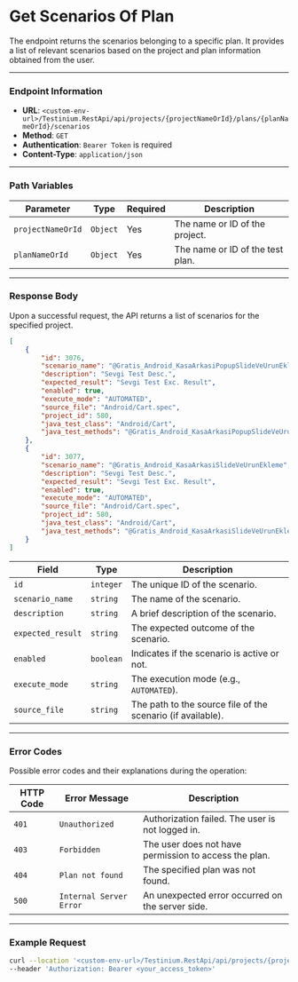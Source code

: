 # Get Scenarios Of Plan

The endpoint returns the scenarios belonging to a specific plan. It provides a list of relevant scenarios based on the project and plan information obtained from the user.

***

### Endpoint Information

* **URL**: `<custom-env-url>/Testinium.RestApi/api/projects/{projectNameOrId}/plans/{planNameOrId}/scenarios`
* **Method**: `GET`
* **Authentication**: `Bearer Token` is required
* **Content-Type**: `application/json`

***

### Path Variables

| Parameter         | Type     | Required | Description                      |
| ----------------- | -------- | -------- | -------------------------------- |
| `projectNameOrId` | `Object` | Yes      | The name or ID of the project.   |
| `planNameOrId`    | `Object` | Yes      | The name or ID of the test plan. |

***

### Response Body

Upon a successful request, the API returns a list of scenarios for the specified project.

```json
[
    {
        "id": 3076,
        "scenario_name": "@Gratis_Android_KasaArkasiPopupSlideVeUrunEkleme",
        "description": "Sevgi Test Desc.",
        "expected_result": "Sevgi Test Exc. Result",
        "enabled": true,
        "execute_mode": "AUTOMATED",
        "source_file": "Android/Cart.spec",
        "project_id": 580,
        "java_test_class": "Android/Cart",
        "java_test_methods": "@Gratis_Android_KasaArkasiPopupSlideVeUrunEkleme"
    },
    {
        "id": 3077,
        "scenario_name": "@Gratis_Android_KasaArkasiSlideVeUrunEkleme",
        "description": "Sevgi Test Desc.",
        "expected_result": "Sevgi Test Exc. Result",
        "enabled": true,
        "execute_mode": "AUTOMATED",
        "source_file": "Android/Cart.spec",
        "project_id": 580,
        "java_test_class": "Android/Cart",
        "java_test_methods": "@Gratis_Android_KasaArkasiSlideVeUrunEkleme"
    }
]
```

| Field             | Type      | Description                                                 |
| ----------------- | --------- | ----------------------------------------------------------- |
| `id`              | `integer` | The unique ID of the scenario.                              |
| `scenario_name`   | `string`  | The name of the scenario.                                   |
| `description`     | `string`  | A brief description of the scenario.                        |
| `expected_result` | `string`  | The expected outcome of the scenario.                       |
| `enabled`         | `boolean` | Indicates if the scenario is active or not.                 |
| `execute_mode`    | `string`  | The execution mode (e.g., `AUTOMATED`).                     |
| `source_file`     | `string`  | The path to the source file of the scenario (if available). |

***

### Error Codes

Possible error codes and their explanations during the operation:

| HTTP Code | Error Message           | Description                                           |
| --------- | ----------------------- | ----------------------------------------------------- |
| `401`     | `Unauthorized`          | Authorization failed. The user is not logged in.      |
| `403`     | `Forbidden`             | The user does not have permission to access the plan. |
| `404`     | `Plan not found`        | The specified plan was not found.                     |
| `500`     | `Internal Server Error` | An unexpected error occurred on the server side.      |

***

### Example Request

```bash
curl --location '<custom-env-url>/Testinium.RestApi/api/projects/{projectNameOrId}/plans/{planNameOrId}/scenarios' \
--header 'Authorization: Bearer <your_access_token>'
```
